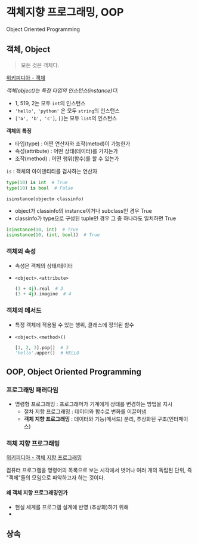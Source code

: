 # 객체지향 프로그래밍, OOP

Object Oriented Programming



## 객체, Object

>  모든 것은 객체다.

[위키피디아 - 객체](https://ko.wikipedia.org/wiki/%EA%B0%9D%EC%B2%B4_(%EC%BB%B4%ED%93%A8%ED%84%B0_%EA%B3%BC%ED%95%99))



_객체(object)는 특정 타입의 인스턴스(instance)다._



- 1, 519, 2는 모두 `int`의 인스턴스
- `'hello'`,` 'python'` 은 모두 `string`의 인스턴스
- `['a', 'b', 'c']`, `[]`는 모두 `list`의 인스턴스



**객체의 특징**

- 타입(type) : 어떤 연산자와 조작(metod)이 가능한가
- 속성(attribute) : 어떤 상태(데이터)를 가지는가
- 조작(method) : 어떤 행위(함수)를 할 수 있는가



`is` : 객체의 아이덴티티를 검사하는 연산자

```python
type(10) is int  # True
type(10) is bool  # False
```

`isinstance(objectm classinfo)` 

- object가 classinfo의 instance이거나 subclass인 경우 True 
- classinfo가 type으로 구성된 tuple인 경우 그 중 하나라도 일치하면 True

```python
isinstance(10, int)  # True
isinstance(10, (int, bool))  # True
```



### 객체의 속성

- 속성은 객체의 상태/데이터

- `<object>.<attribute>`

  ```python
  (3 + 4j).real  # 3
  (3 + 4j).imagine  # 4
  ```

  

### 객체의 메서드

- 특정 객체에 적용될 수 있는 행위, 클래스에 정의된 함수

- `<object>.<method>()`

  ```python
  [1, 2, 3].pop()  # 3
  'hello'.upper()  # HELLO
  ```

  







## OOP, Object Oriented Programming

### 프로그래밍 패러다임

- 명령형 프로그래밍 : 프로그래머가 기계에게 상태를 변경하는 방법을 지시
  - 절차 지향 프로그래밍 : 데이터와 함수로 변화를 이끌어냄
  - **객체 지향 프로그래밍** : 데이터와 기능(메서드) 분리, 추상화된 구조(인터페이스)

### 객체 지향 프로그래밍

[위키피디아 - 객체 지향 프로그래밍](https://ko.wikipedia.org/wiki/%EA%B0%9D%EC%B2%B4_%EC%A7%80%ED%96%A5_%ED%94%84%EB%A1%9C%EA%B7%B8%EB%9E%98%EB%B0%8D)

컴퓨터 프로그램을 명령어의 목록으로 보는 시각에서 벗어나 여러 개의 독립된 단위, 즉 "객체"들의 모임으로 파악하고자 하는 것이다.



#### 왜 객체 지향 프로그래밍인가

- 현실 세계를 프로그램 설계에 반영 (추상화)하기 위해
- 



## 상속

